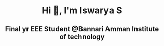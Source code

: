 <h1 align="center">Hi 👋, I'm Iswarya S</h1>
<h2 align="center"> Final yr EEE Student  @Bannari Amman Institute of technology</h2>
